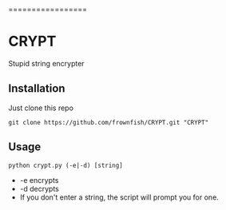 =================
# CRYPT

Stupid string encrypter

## Installation

Just clone this repo

    git clone https://github.com/frownfish/CRYPT.git "CRYPT"

## Usage

    python crypt.py (-e|-d) [string]
    
  * -e encrypts
  * -d decrypts
  * If you don't enter a string, the script will prompt you for one.

